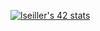 
[![lseiller's 42 stats](https://badge42.vercel.app/api/v2/stats/cl17xe9q2001109mmi4yrqa58?cursusId=21)](https://github.com/JaeSeoKim/badge42)
<!---
Akiroto/Akiroto is a ✨ special ✨ repository because its `README.md` (this file) appears on your GitHub profile.
You can click the Preview link to take a look at your changes.
--->
